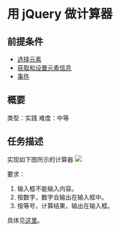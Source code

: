 # 用 jQuery 做计算器
## 前提条件  
* [选择元素](http://www.jianshu.com/p/5c2bbbd0efc6)
* [获取和设置元素信息](http://www.jianshu.com/p/085a1018cd00)
* [事件](http://www.jianshu.com/p/cc5565de98fd)

## 概要
类型：实践
难度：中等  

## 任务描述
实现如下图所示的计算器
![](http://upload-images.jianshu.io/upload_images/7219342-820eaca234095ea5.jpeg?imageMogr2/auto-orient/strip%7CimageView2/2/w/1240)

要求：

1. 输入框不能输入内容。
1. 按数字，数字会输出在输入框中。
1. 按等号，计算结果，输出在输入框。

具体见[这里]()。